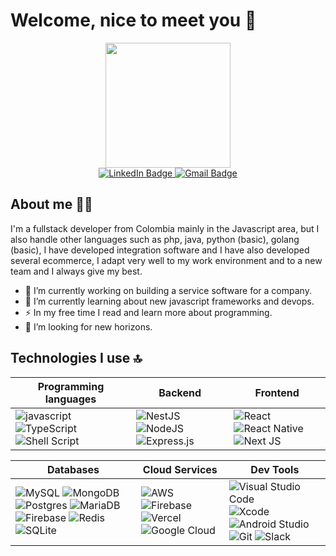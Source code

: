 # Welcome, nice to meet you 👋

<div id="header" align="center">
  <img src="https://media3.giphy.com/media/gjrYDwbjnK8x36xZIO/giphy.gif?cid=ecf05e47zknbp28kdvrxc72tg2akr0k5ouuu0uxwlpop0soq&ep=v1_gifs_related&rid=giphy.gif" width="200"/>
  
  <div id="badges">
    <a href="https://www.linkedin.com/in/jesus-brice%C3%B1o-848b18183/" target="_blank">
      <img src="https://img.shields.io/badge/LinkedIn-blue?style=for-the-badge&logo=linkedin&logoColor=white" alt="LinkedIn Badge"/>
    </a>
    <a href="https://mail.google.com/mail/?view=cm&fs=1&to=jesusebzcp19@gmail.com&su=Contacto%20desde%20github&body=Hola%Jesus%20Gusto%20saludarte">
      <img src="https://img.shields.io/badge/gmail-red?style=for-the-badge&logo=gmail&logoColor=white" alt="Gmail Badge"/>
    </a>
  </div>
</div>

## About me :man_technologist:

I'm a fullstack developer from Colombia mainly in the Javascript area, but I also handle other languages such as php, java, python (basic), golang (basic), I have developed integration software and I have also developed several ecommerce, I adapt very well to my work environment and to a new team and I always give my best.

- 🔭 I’m currently working on building a service software for a company.
- 🌱 I’m currently learning about new javascript frameworks and devops.
- ⚡ In my free time I read and learn more about programming.
- 🎣 I’m looking for new horizons.

## Technologies I use 🔝
| Programming languages | Backend | Frontend |
| --- | --- | --- |
| ![javascript](https://img.shields.io/badge/javascript-yellow?style=for-the-badge&logo=javascript&logoColor=white) ![TypeScript](https://img.shields.io/badge/typescript-%23007ACC.svg?style=for-the-badge&logo=typescript&logoColor=white) ![Shell Script](https://img.shields.io/badge/shell_script-%23121011.svg?style=for-the-badge&logo=gnu-bash&logoColor=white) | ![NestJS](https://img.shields.io/badge/nestjs-%23E0234E.svg?style=for-the-badge&logo=nestjs&logoColor=white) ![NodeJS](https://img.shields.io/badge/node.js-6DA55F?style=for-the-badge&logo=node.js&logoColor=white) ![Express.js](https://img.shields.io/badge/express.js-%23404d59.svg?style=for-the-badge&logo=express&logoColor=%2361DAFB) | ![React](https://img.shields.io/badge/react-%2320232a.svg?style=for-the-badge&logo=react&logoColor=%2361DAFB) ![React Native](https://img.shields.io/badge/react_native-%2320232a.svg?style=for-the-badge&logo=react&logoColor=%2361DAFB) ![Next JS](https://img.shields.io/badge/Next-black?style=for-the-badge&logo=next.js&logoColor=white) |

| Databases | Cloud Services | Dev Tools |
| --- | --- | --- |
|  ![MySQL](https://img.shields.io/badge/mysql-%2300f.svg?style=for-the-badge&logo=mysql&logoColor=white) ![MongoDB](https://img.shields.io/badge/MongoDB-%234ea94b.svg?style=for-the-badge&logo=mongodb&logoColor=white) ![Postgres](https://img.shields.io/badge/postgres-%23316192.svg?style=for-the-badge&logo=postgresql&logoColor=white) ![MariaDB](https://img.shields.io/badge/MariaDB-003545?style=for-the-badge&logo=mariadb&logoColor=white) ![Firebase](https://img.shields.io/badge/Firebase-039BE5?style=for-the-badge&logo=Firebase&logoColor=white) ![Redis](https://img.shields.io/badge/redis-%23DD0031.svg?style=for-the-badge&logo=redis&logoColor=white) ![SQLite](https://img.shields.io/badge/sqlite-%2307405e.svg?style=for-the-badge&logo=sqlite&logoColor=white) | ![AWS](https://img.shields.io/badge/AWS-%23FF9900.svg?style=for-the-badge&logo=amazon-aws&logoColor=white) ![Firebase](https://img.shields.io/badge/firebase-%23039BE5.svg?style=for-the-badge&logo=firebase) ![Vercel](https://img.shields.io/badge/vercel-%23000000.svg?style=for-the-badge&logo=vercel&logoColor=white) ![Google Cloud](https://img.shields.io/badge/GoogleCloud-%234285F4.svg?style=for-the-badge&logo=google-cloud&logoColor=white) | ![Visual Studio Code](https://img.shields.io/badge/Visual%20Studio%20Code-0078d7.svg?style=for-the-badge&logo=visual-studio-code&logoColor=white) ![Xcode](https://img.shields.io/badge/Xcode-007ACC?style=for-the-badge&logo=Xcode&logoColor=white) ![Android Studio](https://img.shields.io/badge/Android%20Studio-3DDC84.svg?style=for-the-badge&logo=android-studio&logoColor=white) ![Git](https://img.shields.io/badge/git-%23F05033.svg?style=for-the-badge&logo=git&logoColor=white) ![Slack](https://img.shields.io/badge/Slack-4A154B?style=for-the-badge&logo=slack&logoColor=white) |

